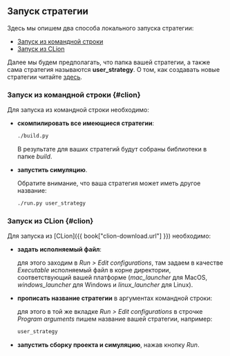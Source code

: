 ## Запуск стратегии

Здесь мы опишем два способа локального запуска стратегии:

- [Запуск из командной строки](#command_line)
- [Запуск из CLion](#clion)

Далее мы будем предполагать, что папка вашей стратегии, а также сама стратегия называются **user_strategy**.
О том, как создавать новые стратегии читайте [здесь](add_strategy.md).

### Запуск из командной строки {#clion}

Для запуска из командной строки необходимо:

- **скомпилировать все имеющиеся стратегии**:

  ```bash
  ./build.py
  ```

  В результате для ваших стратегий будут собраны библиотеки в папке *build*.
- **запустить симуляцию**.

  Обратите внимание, что ваша стратегия может иметь другое название:

  ```bash
  ./run.py user_strategy
  ```

### Запуск из CLion {#clion}

Для запуска из [CLion]({{ book["clion-download.url"] }}) необходимо:

- **задать исполняемый файл**:

  для этого заходим в *Run > Edit configurations*, там задаем в качестве *Executable* исполняемый файл в корне директории, соответствующий вашей платформе (*mac_launcher* для MacOS, *windows_launcher* для Windows и *linux_launcher* для Linux).
- **прописать название стратегии** в аргументах командной строки:

  для этого в той же вкладке *Run > Edit configurations* в строчке *Program arguments* пишем название вашей стратегии, например:

  ```bash
  user_strategy
  ```
- **запустить сборку проекта и симуляцию**, нажав кнопку *Run*.
